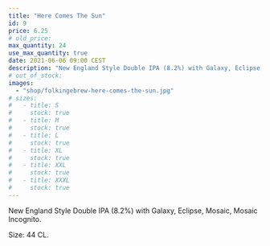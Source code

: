 ```yaml
---
title: "Here Comes The Sun"
id: 9
price: 6.25
# old_price:
max_quantity: 24
use_max_quantity: true
date: 2021-06-06 09:00 CEST
description: "New England Style Double IPA (8.2%) with Galaxy, Eclipse, Mosaic, Mosaic Incognito."
# out_of_stock:
images:
  - "shop/folkingebrew-here-comes-the-sun.jpg"
# sizes:
#   - title: S
#     stock: true
#   - title: M
#     stock: true
#   - title: L
#     stock: true
#   - title: XL
#     stock: true
#   - title: XXL
#     stock: true
#   - title: XXXL
#     stock: true
---
```


New England Style Double IPA (8.2%) with Galaxy, Eclipse, Mosaic, Mosaic Incognito.

Size: 44 CL.
